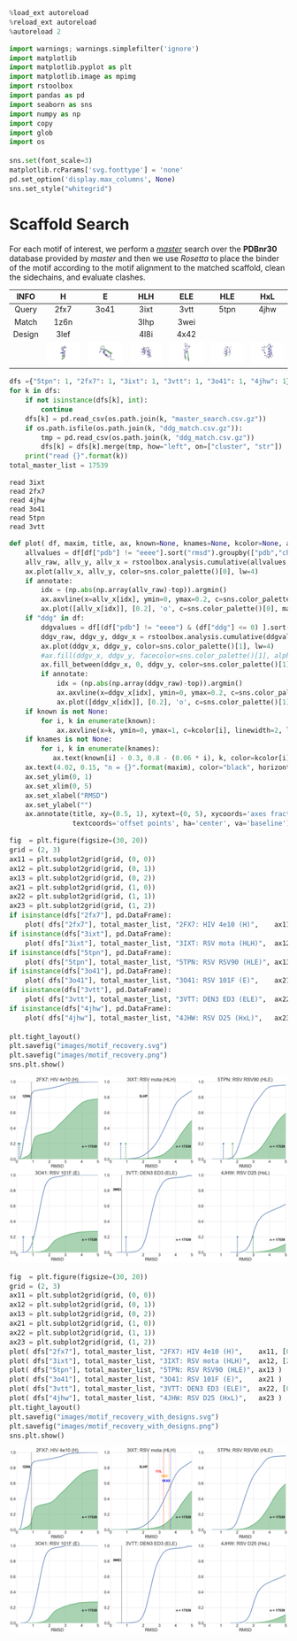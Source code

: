 

```python
%load_ext autoreload
%reload_ext autoreload
%autoreload 2
```


```python
import warnings; warnings.simplefilter('ignore')
import matplotlib
import matplotlib.pyplot as plt
import matplotlib.image as mpimg
import rstoolbox
import pandas as pd
import seaborn as sns
import numpy as np
import copy
import glob
import os

sns.set(font_scale=3)
matplotlib.rcParams['svg.fonttype'] = 'none'
pd.set_option('display.max_columns', None)
sns.set_style("whitegrid")
```

# Scaffold Search

For each motif of interest, we perform a [_master_](http://www.grigoryanlab.org/master/) search over the __PDBnr30__ database provided by _master_ and then we use _Rosetta_ to place the binder of the motif according to the motif alignment to the matched scaffold, clean the sidechains, and evaluate clashes.

|__INFO__|__H__|__E__|__HLH__|__ELE__|__HLE__|__HxL__|
|:------:|:---:|:---:|:-----:|:-----:|:-----:|:-----:|
|Query   |2fx7 |3o41 |3ixt   |3vtt   |5tpn   |4jhw   |
|Match   |1z6n |     |3lhp   |3wei   |       |       |
|Design  |3lef |     |4l8i   |4x42   |       |       |
||![2fx7](images/2fx7.png)|![3o41](images/3o41.png)|![3ixt](images/3ixt.png)|![3vtt](images/3vtt.png)|![5tpn](images/5tpn.png)|![4jhw](images/4jhw.png)|


```python
dfs ={"5tpn": 1, "2fx7": 1, "3ixt": 1, "3vtt": 1, "3o41": 1, "4jhw": 1}
for k in dfs:
    if not isinstance(dfs[k], int):
        continue
    dfs[k] = pd.read_csv(os.path.join(k, "master_search.csv.gz"))
    if os.path.isfile(os.path.join(k, "ddg_match.csv.gz")):
        tmp = pd.read_csv(os.path.join(k, "ddg_match.csv.gz"))
        dfs[k] = dfs[k].merge(tmp, how="left", on=["cluster", "str"])
    print("read {}".format(k))
total_master_list = 17539
```

    read 3ixt
    read 2fx7
    read 4jhw
    read 3o41
    read 5tpn
    read 3vtt



```python
def plot( df, maxim, title, ax, known=None, knames=None, kcolor=None, annotate=False, top=10, rmsd_lim=5 ):
    allvalues = df[df["pdb"] != "eeee"].sort("rmsd").groupby(["pdb","chain"]).head(1)[["rmsd"]].values
    allv_raw, allv_y, allv_x = rstoolbox.analysis.cumulative(allvalues, max_count=maxim, upper_limit=rmsd_lim)
    ax.plot(allv_x, allv_y, color=sns.color_palette()[0], lw=4)
    if annotate:
        idx = (np.abs(np.array(allv_raw)-top)).argmin()
        ax.axvline(x=allv_x[idx], ymin=0, ymax=0.2, c=sns.color_palette()[0], linewidth=4, linestyle="dashed", zorder=10)
        ax.plot([allv_x[idx]], [0.2], 'o', c=sns.color_palette()[0], markersize=12)
    if "ddg" in df:
        ddgvalues = df[(df["pdb"] != "eeee") & (df["ddg"] <= 0) ].sort("rmsd").groupby(["pdb","chain"]).head(1)[["rmsd"]].values
        ddgv_raw, ddgv_y, ddgv_x = rstoolbox.analysis.cumulative(ddgvalues, max_count=maxim, upper_limit =rmsd_lim)
        ax.plot(ddgv_x, ddgv_y, color=sns.color_palette()[1], lw=4)
        #ax.fill(ddgv_x, ddgv_y, facecolor=sns.color_palette()[1], alpha=0.5)
        ax.fill_between(ddgv_x, 0, ddgv_y, color=sns.color_palette()[1], alpha=0.5)
        if annotate:
            idx = (np.abs(np.array(ddgv_raw)-top)).argmin()
            ax.axvline(x=ddgv_x[idx], ymin=0, ymax=0.2, c=sns.color_palette()[1], linewidth=4, linestyle="dashed", zorder=10)
            ax.plot([ddgv_x[idx]], [0.2], 'o', c=sns.color_palette()[1], markersize=12)
    if known is not None:
        for i, k in enumerate(known):
            ax.axvline(x=k, ymin=0, ymax=1, c=kcolor[i], linewidth=2, linestyle="dashed", zorder=10)
    if knames is not None:
        for i, k in enumerate(knames):
           ax.text(known[i] - 0.3, 0.8 - (0.06 * i), k, color=kcolor[i], horizontalalignment='center', size='x-small', weight='semibold')
    ax.text(4.02, 0.15, "n = {}".format(maxim), color="black", horizontalalignment='left', size='x-small', weight='semibold')
    ax.set_ylim(0, 1)
    ax.set_xlim(0, 5)
    ax.set_xlabel("RMSD")
    ax.set_ylabel("")
    ax.annotate(title, xy=(0.5, 1), xytext=(0, 5), xycoords='axes fraction',
                textcoords='offset points', ha='center', va='baseline')
```


```python
fig  = plt.figure(figsize=(30, 20))
grid = (2, 3)
ax11 = plt.subplot2grid(grid, (0, 0))
ax12 = plt.subplot2grid(grid, (0, 1))
ax13 = plt.subplot2grid(grid, (0, 2))
ax21 = plt.subplot2grid(grid, (1, 0))
ax22 = plt.subplot2grid(grid, (1, 1))
ax23 = plt.subplot2grid(grid, (1, 2))
if isinstance(dfs["2fx7"], pd.DataFrame):
    plot( dfs["2fx7"], total_master_list, "2FX7: HIV 4e10 (H)",    ax11, [0.89], ["1Z6N"], kcolor=["black"], annotate=True )
if isinstance(dfs["3ixt"], pd.DataFrame):
    plot( dfs["3ixt"], total_master_list, "3IXT: RSV mota (HLH)",  ax12, [2.31], ["3LHP"], kcolor=["black"], annotate=True )
if isinstance(dfs["5tpn"], pd.DataFrame):
    plot( dfs["5tpn"], total_master_list, "5TPN: RSV RSV90 (HLE)", ax13, annotate=True )
if isinstance(dfs["3o41"], pd.DataFrame):
    plot( dfs["3o41"], total_master_list, "3O41: RSV 101F (E)",    ax21, annotate=True )
if isinstance(dfs["3vtt"], pd.DataFrame):
    plot( dfs["3vtt"], total_master_list, "3VTT: DEN3 ED3 (ELE)",  ax22, [0.68], ["3WEI"], kcolor=["black"], annotate=True )
if isinstance(dfs["4jhw"], pd.DataFrame):
    plot( dfs["4jhw"], total_master_list, "4JHW: RSV D25 (HxL)",   ax23, annotate=True )

plt.tight_layout()
plt.savefig("images/motif_recovery.svg")
plt.savefig("images/motif_recovery.png")
sns.plt.show()
```


![png](README_files/README_5_0.png)



```python
fig  = plt.figure(figsize=(30, 20))
grid = (2, 3)
ax11 = plt.subplot2grid(grid, (0, 0))
ax12 = plt.subplot2grid(grid, (0, 1))
ax13 = plt.subplot2grid(grid, (0, 2))
ax21 = plt.subplot2grid(grid, (1, 0))
ax22 = plt.subplot2grid(grid, (1, 1))
ax23 = plt.subplot2grid(grid, (1, 2))
plot( dfs["2fx7"], total_master_list, "2FX7: HIV 4e10 (H)",    ax11, [0.89], ["1Z6N"], kcolor=["black"] )
plot( dfs["3ixt"], total_master_list, "3IXT: RSV mota (HLH)",  ax12, [2.31, 3.25, 3.6, 3.7], ["3LHP", "1TIL", "1INV", "1KX8"], kcolor=["black", "red", "orange", "blue"] )
plot( dfs["5tpn"], total_master_list, "5TPN: RSV RSV90 (HLE)", ax13 )
plot( dfs["3o41"], total_master_list, "3O41: RSV 101F (E)",    ax21 )
plot( dfs["3vtt"], total_master_list, "3VTT: DEN3 ED3 (ELE)",  ax22, [0.68], ["3WEI"], kcolor=["black"] )
plot( dfs["4jhw"], total_master_list, "4JHW: RSV D25 (HxL)",   ax23 )
plt.tight_layout()
plt.savefig("images/motif_recovery_with_designs.svg")
plt.savefig("images/motif_recovery_with_designs.png")
sns.plt.show()
```


![png](README_files/README_6_0.png)



```python

```
